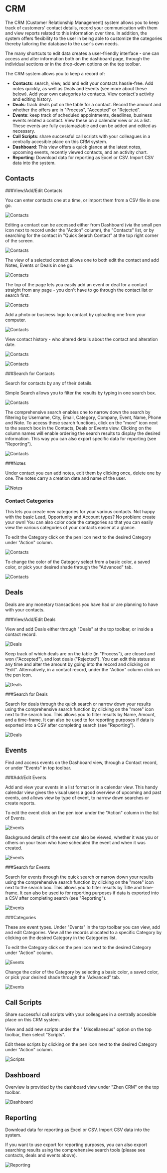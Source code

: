 # CRM

The CRM (Customer Relationship Management) system allows you to keep track of customers' contact details, record your communication with them and view reports related to this information over time. In addition, the system offers flexibility to the user in being able to customize the categories thereby tailoring the database to the user's own needs.

The many shortcuts to edit data creates a user-friendly interface - one can access and alter information both on the dashboard page, through the individual sections or in the drop-down options on the top toolbar.

The CRM system allows you to keep a record of:

* **Contacts**: search, view, add and edit your contacts hassle-free. Add notes quickly, as well as Deals and Events (see more about these below). Add your own categories to contacts. View contact's activity and editing history. 
* **Deals**: track deals put on the table for a contact. Record the amount and whether the offers are in "Process", "Accepted" or "Rejected".
* **Events**: keep track of scheduled appointments, deadlines, business events related a contact. View these on a calendar view or as a list. These events are fully custamaziable and can be added and edited as necessary. 
* **Call Scripts**: share successful call scripts with your colleagues in a centrally accesible place on this CRM system.
* **Dashboard**: This view offers a quick glance at the latest notes, upcoming events, recently viewed contacts, and an activity chart. 
* **Reporting**: Download data for reporting as Excel or CSV. Import CSV data into the system.

## Contacts

###View/Add/Edit Contacts

You can enter contacts one at a time, or import them from a CSV file in one go.

![Contacts](/images/crm/addcontact.png)

Editing a contact can be accessed either from Dashboard (via the small pen icon next to record under the "Action" column), the "Contacts" list, or by searching for the contact in "Quick Search Contact" at the top right corner of the screen.

![Contacts](/images/crm/editcontact.png)

The view of a selected contact allows one to both edit the contact and add Notes, Events or Deals in one go.

![Contacts](/images/crm/editcontact2.png)

The top of the page lets you easily add an event or deal for a contact straight from any page - you don't have to go through the contact list or search first.

![Contacts](/images/crm/adddealevent.png)

Add a photo or business logo to contact by uploading one from your computer.

![Contacts](/images/crm/addphoto.png)

View contact history - who altered details about the contact and alteration date. 

![Contacts](/images/crm/modified.png)

![Contacts](/images/crm/history.png)

###Search for Contacts

Search for contacts by any of their details.

Simple Search allows you to filter the results by typing in one search box.

![Contacts](/images/crm/quicksearch.png)

The comprehensive search enables one to narrow down the search by filtering by Username, City, Email, Category, Company, Event, Name, Phone and Note. To access these search functions, click on the "more" icon next to the search box in the Contacts, Deals or Events view. Clicking on the column names will enable ordering the search results to display the desired information. This way you can also export specific data for reporting (see "Reporting").

![Contacts](/images/crm/comprehensivesearch.png)

###Notes

Under contact you can add notes, edit them by clicking once, delete one by one. The notes carry a creation date and name of the user. 

![Notes](/images/crm/addnotes.png)

### Contact Categories

This lets you create new categories for your various contacts. Not happy with the basic Lead, Opportunity and Account types? No problem: create your own! You can also color code
the categories so that you can easily view the various categories of your contacts easier at a glance.

To edit the Category click on the pen icon next to the desired Category under "Action" column.

![Contacts](/images/crm/categoriescontact.png)

To change the color of the Category select from a basic color, a saved color, or pick your desired shade through the "Advanced" tab.

![Contacts](/images/crm/editcategoriescontact.png)

## Deals

Deals are any monetary transactions you have had or are planning to have with your contacts. 

###View/Add/Edit Deals

View and add Deals either through "Deals" at the top toolbar, or inside a contact record. 

![Deals](/images/crm/dealadd.png)

Keep track of which deals are on the table (in "Process"), are closed and won ("Accepted"), and lost deals ("Rejected"). You can edit this status at any time and alter the amount by going into the record and clicking on "Edit". Alternatively, in a contact record, under the "Action" column click on the pen icon.

![Deals](/images/crm/editdeal.png) 

###Search for Deals

Search for deals through the quick search or narrow down your results using the comprehensive search function by clicking on the "more" icon next to the search box. This allows you to filter results by Name, Amount, and a time-frame. It can also be used to for reporting purposes if data is exported into a CSV after completing search (see "Reporting").

![Deals](/images/crm/searchdeal.png)

## Events

Find and access events on the Dashboard view, through a Contact record, or under "Events" in top toolbar.  

###Add/Edit Events

Add and view your events in a list format or in a calendar view. This handy calendar view gives the visual users a good overview of upcoming and past events, and allows view by type of event, to narrow down searches or create reports.

To edit the event click on the pen icon under the "Action" column in the list of Events.

![Events](/images/crm/editevents.png)

Background details of the event can also be viewed, whether it was you or others on your team who have scheduled the event and when it was created.

![Events](/images/crm/eventhistory.png)

###Search for Events

Search for events through the quick search or narrow down your results using the comprehensive search function by clicking on the "more" icon next to the search box. This allows you to filter results by Title and time-frame. It can also be used to for reporting purposes if data is exported into a CSV after completing search (see "Reporting").

![Events](/images/crm/searchevents.png)

###Categories

These are event types. Under "Events" in the top toolbar you can view, add and edit Categories. View all the records allocated to a specific Category by clicking on the desired Category in the Categories list.

To edit the Category click on the pen icon next to the desired Category under "Action" column.

![Events](/images/crm/eventcat.png)

Change the color of the Category by selecting a basic color, a saved color, or pick your desired shade through the "Advanced" tab.

![Events](/images/crm/editeventcat.png)

## Call Scripts

Share successful call scripts with your colleagues in a centrally accesible place on this CRM system. 

View and add new scripts under the " Miscellaneous" option on the top toolbar, then select "Scripts".

Edit these scripts by clicking on the pen icon next to the desired Category under "Action" column.

![Scripts](/images/crm/scripts.png)

## Dashboard

Overview is provided by the dashboard view under "Zhen CRM" on the top toolbar. 

![Dashboard](/images/crm/dashboard.png)

## Reporting

Download data for reporting as Excel or CSV. Import CSV data into the system.

If you want to use export for reporting purposes, you can also export searching results using the comprehensive search tools (please see contacts, deals and events above).

![Reporting](/images/crm/import.png)
